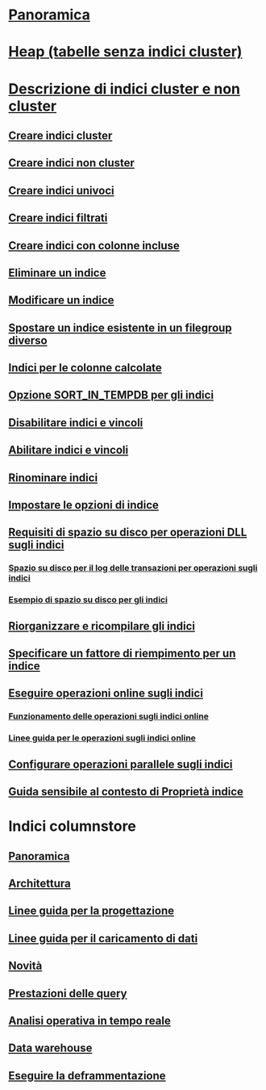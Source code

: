# [Panoramica](indexes.md)  
# [Heap (tabelle senza indici cluster)](heaps-tables-without-clustered-indexes.md)  
# [Descrizione di indici cluster e non cluster](clustered-and-nonclustered-indexes-described.md)  
## [Creare indici cluster](create-clustered-indexes.md)  
## [Creare indici non cluster](create-nonclustered-indexes.md)  
## [Creare indici univoci](create-unique-indexes.md)  
## [Creare indici filtrati](create-filtered-indexes.md)  
## [Creare indici con colonne incluse](create-indexes-with-included-columns.md)  
## [Eliminare un indice](delete-an-index.md)  
## [Modificare un indice](modify-an-index.md)  
## [Spostare un indice esistente in un filegroup diverso](move-an-existing-index-to-a-different-filegroup.md)  
## [Indici per le colonne calcolate](indexes-on-computed-columns.md)  
## [Opzione SORT_IN_TEMPDB per gli indici](sort-in-tempdb-option-for-indexes.md)  
## [Disabilitare indici e vincoli](disable-indexes-and-constraints.md)  
## [Abilitare indici e vincoli](enable-indexes-and-constraints.md)  
## [Rinominare indici](rename-indexes.md)  
## [Impostare le opzioni di indice](set-index-options.md)  
## [Requisiti di spazio su disco per operazioni DLL sugli indici](disk-space-requirements-for-index-ddl-operations.md)  
### [Spazio su disco per il log delle transazioni per operazioni sugli indici](transaction-log-disk-space-for-index-operations.md)  
### [Esempio di spazio su disco per gli indici](index-disk-space-example.md)  
## [Riorganizzare e ricompilare gli indici](reorganize-and-rebuild-indexes.md)  
## [Specificare un fattore di riempimento per un indice](specify-fill-factor-for-an-index.md)  
## [Eseguire operazioni online sugli indici](perform-index-operations-online.md)  
### [Funzionamento delle operazioni sugli indici online](how-online-index-operations-work.md)  
### [Linee guida per le operazioni sugli indici online](guidelines-for-online-index-operations.md)  
## [Configurare operazioni parallele sugli indici](configure-parallel-index-operations.md)  
## [Guida sensibile al contesto di Proprietà indice](index-properties-f1-help.md)  

# Indici columnstore
## [Panoramica](columnstore-indexes-overview.md)  
## [Architettura](../../relational-databases/sql-server-index-design-guide.md#columnstore_index)  
## [Linee guida per la progettazione](columnstore-indexes-design-guidance.md)  
## [Linee guida per il caricamento di dati](columnstore-indexes-data-loading-guidance.md)  
## [Novità](columnstore-indexes-what-s-new.md)  
## [Prestazioni delle query](columnstore-indexes-query-performance.md)  
## [Analisi operativa in tempo reale](get-started-with-columnstore-for-real-time-operational-analytics.md)  
## [Data warehouse](columnstore-indexes-data-warehouse.md)  
## [Eseguire la deframmentazione](columnstore-indexes-defragmentation.md)  

